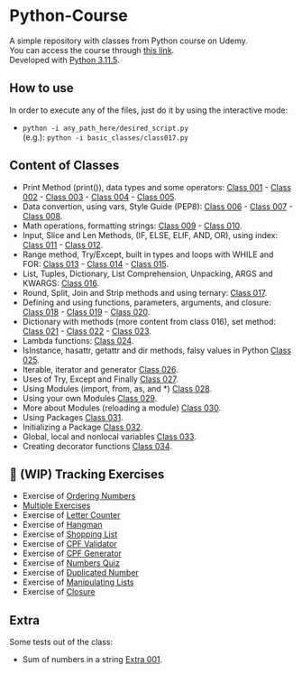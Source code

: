 # Python-Course
A simple repository with classes from Python course on Udemy. <br>
You can access the course through [this link](https://www.udemy.com/course/python-3-do-zero-ao-avancado). <br>
Developed with [Python 3.11.5](https://www.python.org/downloads/release/python-3115/).

## How to use
In order to execute any of the files, just do it by using the interactive mode:
- `python -i any_path_here/desired_script.py` <br>
(e.g.): `python -i basic_classes/class017.py `

## Content of Classes
- Print Method (print()), data types and some operators:
    [Class 001](./basic_classes/class001.py) -
    [Class 002](./basic_classes/class002.py) -
    [Class 003](./basic_classes/class003.py) -
    [Class 004](./basic_classes/class004.py) -
    [Class 005](./basic_classes/class005.py).
- Data convertion, using vars, Style Guide (PEP8):
    [Class 006](./basic_classes/class006.py) -
    [Class 007](./basic_classes/class007.py) -
    [Class 008](./basic_classes/class008.py).
- Math operations, formatting strings:
    [Class 009](./basic_classes/class009.py) -
    [Class 010](./basic_classes/class010.py).
- Input, Slice and Len Methods, (IF, ELSE, ELIF, AND, OR), using index:
    [Class 011](./basic_classes/class011.py) -
    [Class 012](./basic_classes/class012.py).
- Range method, Try/Except, built in types and loops with WHILE and FOR:
    [Class 013](./basic_classes/class013.py) -
    [Class 014](./basic_classes/class014.py) -
    [Class 015](./basic_classes/class015.py).
- List, Tuples, Dictionary, List Comprehension, Unpacking, ARGS and KWARGS:
    [Class 016](./basic_classes/class016.py).
- Round, Split, Join and Strip methods and using ternary:
    [Class 017](./basic_classes/class017.py).
- Defining and using functions, parameters, arguments, and closure:
    [Class 018](./basic_classes/class018.py) -
    [Class 019](./basic_classes/class019.py) -
    [Class 020](./basic_classes/class020.py).
- Dictionary with methods (more content from class 016), set method:
    [Class 021](./basic_classes/class021.py) -
    [Class 022](./basic_classes/class022.py) -
    [Class 023](./basic_classes/class023.py).
- Lambda functions:
    [Class 024](./basic_classes/class024.py).
- IsInstance, hasattr, getattr and dir methods, falsy values in Python
    [Class 025](./basic_classes/class025.py).
- Iterable, iterator and generator
    [Class 026](./basic_classes/class026.py).
- Uses of Try, Except and Finally
    [Class 027](./basic_classes/class027.py).
- Using Modules (import, from, as, and *)
    [Class 028](./basic_classes/class028.py).
- Using your own Modules
    [Class 029](./basic_classes/class029.py).
- More about Modules (reloading a module)
    [Class 030](./basic_classes/class030.py).
- Using Packages
    [Class 031](./basic_classes/class031.py).
- Initializing a Package
    [Class 032](./basic_classes/class032.py).
- Global, local and nonlocal variables
    [Class 033](./basic_classes/class033.py).
- Creating decorator functions
    [Class 034](./basic_classes/class034.py).
## :construction: (WIP) Tracking Exercises
- Exercise of [Ordering Numbers](./basic_classes/exercise001.py)
- [Multiple Exercises](./basic_classes/exercise002.py)
- Exercise of [Letter Counter](./basic_classes/exercise003.py)
- Exercise of [Hangman](./basic_classes/exercise004.py)
- Exercise of [Shopping List](./basic_classes/exercise005.py)
- Exercise of [CPF Validator](./basic_classes/exercise006.py)
- Exercise of [CPF Generator](./basic_classes/exercise007.py)
- Exercise of [Numbers Quiz](./basic_classes/exercise008.py)
- Exercise of [Duplicated Number](./basic_classes/exercise009.py)
- Exercise of [Manipulating Lists](./basic_classes/exercise010.py)
- Exercise of [Closure](./basic_classes/exercise011.py)
## Extra
Some tests out of the class:
- Sum of numbers in a string
    [Extra 001](./basic_classes/extra001.py).